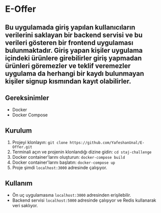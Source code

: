 # E-Offer

## Bu uygulamada giriş yapılan kullanıcıların verilerini saklayan bir backend servisi ve bu verileri gösteren bir frontend uygulaması bulunmaktadır. Giriş yapan kişiler uygulama içindeki ürünlere girebilirler giriş yapmadan ürünleri göremezler ve teklif veremezler uygulama da herhangi bir kaydı bulunmayan kişiler signup kısmından kayıt olabilirler.

## Gereksinimler

- Docker
- Docker Compose

## Kurulum

1. Projeyi klonlayın: `git clone https://github.com/YafeshanUnal/E-Offer.git`
2. Terminali açın ve projenin klonlandığı dizine gidin: `cd staj-challenge`
3. Docker container'larını oluşturun: `docker-compose build`
4. Docker container'larını başlatın: `docker-compose up`
5. Proje şimdi `localhost:3000` adresinde çalışıyor.

## Kullanım

- Ön uç uygulamasına `localhost:3000` adresinden erişilebilir.
- Backend servisi `localhost:5000` adresinde çalışıyor ve Redis kullanarak veri saklıyor.
